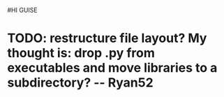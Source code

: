 #HI GUISE
# TODO: restructure file layout? My thought is: drop .py from executables and move libraries to a subdirectory? -- Ryan52

